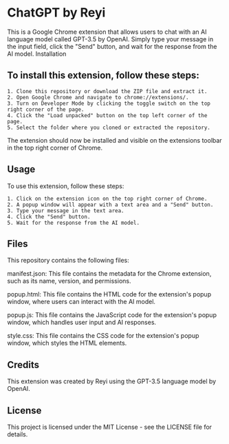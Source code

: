 # ChatGPT by Reyi

This is a Google Chrome extension that allows users to chat with an AI language model called GPT-3.5 by OpenAI. Simply type your message in the input field, click the "Send" button, and wait for the response from the AI model.
Installation

## To install this extension, follow these steps:

    1. Clone this repository or download the ZIP file and extract it.
    2. Open Google Chrome and navigate to chrome://extensions/.
    3. Turn on Developer Mode by clicking the toggle switch on the top right corner of the page.
    4. Click the "Load unpacked" button on the top left corner of the page.
    5. Select the folder where you cloned or extracted the repository.
    
The extension should now be installed and visible on the extensions toolbar in the top right corner of Chrome.

## Usage

To use this extension, follow these steps:

    1. Click on the extension icon on the top right corner of Chrome.
    2. A popup window will appear with a text area and a "Send" button.
    3. Type your message in the text area.
    4. Click the "Send" button.
    5. Wait for the response from the AI model.

## Files

This repository contains the following files:

 manifest.json: This file contains the metadata for the Chrome extension, such as its name, version, and permissions.
 
 popup.html: This file contains the HTML code for the extension's popup window, where users can interact with the AI model.
 
 popup.js: This file contains the JavaScript code for the extension's popup window, which handles user input and AI responses.
 
 style.css: This file contains the CSS code for the extension's popup window, which styles the HTML elements.
 

## Credits

This extension was created by Reyi using the GPT-3.5 language model by OpenAI.

## License

This project is licensed under the MIT License - see the LICENSE file for details.
